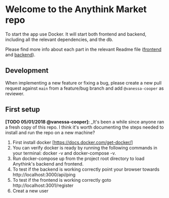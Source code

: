# Welcome to the Anythink Market repo

To start the app use Docker. It will start both frontend and backend, including all the relevant dependencies, and the db.

Please find more info about each part in the relevant Readme file ([frontend](frontend/readme.md) and [backend](backend/README.md)).

## Development

When implementing a new feature or fixing a bug, please create a new pull request against `main` from a feature/bug branch and add `@vanessa-cooper` as reviewer.

## First setup

**[TODO 05/01/2018 @vanessa-cooper]:** _It's been a while since anyone ran a fresh copy of this repo. I think it's worth documenting the steps needed to install and run the repo on a new machine?
1) First install docker [https://docs.docker.com/get-docker/]
2) You can verify docker is ready by running the following commands in your terminal: docker -v and docker-compose -v.
3) Run docker-compose up from the project root directory to load Anythink's backend and frontend.
4) To test if the backend is working correctly point your browser towards http://localhost:3000/api/ping
5) To test if the frontend is working correctly goto http://localhost:3001/register
6) Creat a new user 
